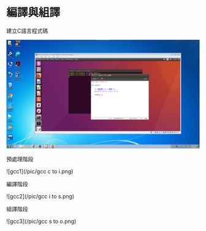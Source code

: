 # 編譯與組譯

建立C語言程式碼

![gedit](/pic/gedit.png)

預處理階段

![gcc1](/pic/gcc c to i.png)

編譯階段

![gcc2](/pic/gcc i to s.png)

組譯階段

![gcc3](/pic/gcc s to o.png)

